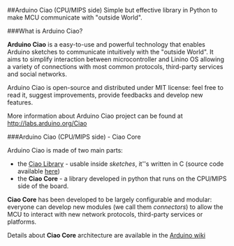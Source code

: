 ##Arduino Ciao (CPU/MIPS side)
Simple but effective library in Python to make MCU communicate with "outside World".

###What is Arduino Ciao?

**Arduino Ciao** is a easy-to-use and powerful technology that enables Arduino sketches to communicate intuitively with the "outside World". It aims to simplify interaction between microcontroller and Linino OS allowing a variety of connections with most common protocols, third-party services and social networks.

Arduino Ciao is open-source and distributed under MIT license: feel free to read it, suggest improvements, provide feedbacks and develop new features.

More information about Arduino Ciao project can be found at http://labs.arduino.org/Ciao

###Arduino Ciao (CPU/MIPS side) - Ciao Core

Arduino Ciao is made of two main parts:
 * the [Ciao Library](http://labs.arduino.org/Ciao+MCU) - usable inside *sketches*, it''s written in C (source code available [here](https://github.com/arduino-org/CiaoMCU))
 * the **Ciao Core** - a library developed in python that runs on the CPU/MIPS side of the board.

**Ciao Core** has been developed to be largely configurable and modular: everyone can develop new modules (we call them *connectors*) to allow the MCU to interact with new network protocols, third-party services or platforms. 

Details about **Ciao Core** architecture are available in the [Arduino wiki](http://labs.arduino.org/Ciao+CPU)
